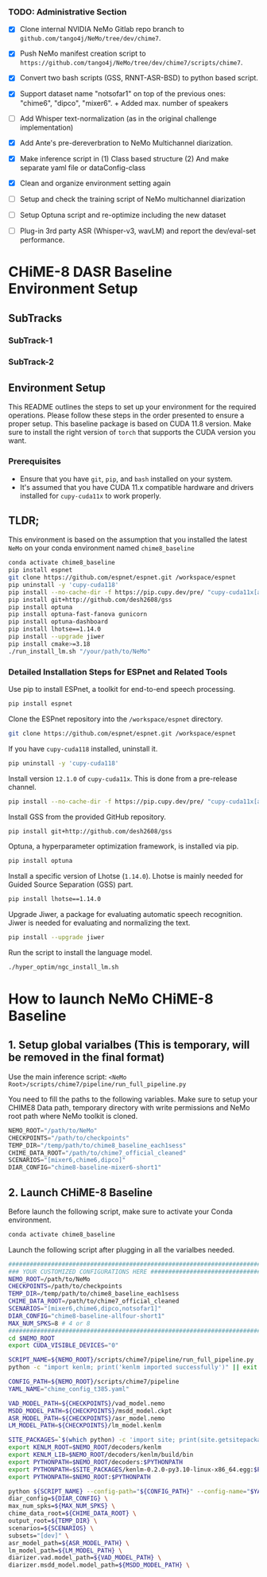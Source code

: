 
### TODO: Administrative Section

- [x] Clone internal NVIDIA NeMo Gitlab repo branch to `github.com/tango4j/NeMo/tree/dev/chime7`.  

- [x] Push NeMo manifest creation script to `https://github.com/tango4j/NeMo/tree/dev/chime7/scripts/chime7`.  

- [x] Convert two bash scripts (GSS, RNNT-ASR-BSD) to python based script.  

- [x] Support dataset name "notsofar1" on top of the previous ones: "chime6", "dipco", "mixer6". + Added max. number of speakers

- [ ] Add Whisper text-normalization (as in the original challenge implementation)

- [x] Add Ante's pre-dereverbration to NeMo Multichannel diarization.

- [x] Make inference script in (1) Class based structure (2) And make separate yaml file or dataConfig-class

- [x] Clean and organize environment setting again 

- [ ] Setup and check the training script of NeMo multichannel diarization

- [ ] Setup Optuna script and re-optimize including the new dataset

- [ ] Plug-in 3rd party ASR (Whisper-v3, wavLM) and report the dev/eval-set performance.

# CHiME-8 DASR Baseline Environment Setup

## SubTracks

### SubTrack-1
### SubTrack-2


## Environment Setup

This README outlines the steps to set up your environment for the required operations. Please follow these steps in the order presented to ensure a proper setup.
This baseline package is based on CUDA 11.8 version. Make sure to install the right version of `torch` that supports the CUDA version you want.


### Prerequisites

- Ensure that you have `git`, `pip`, and `bash` installed on your system.
- It's assumed that you have CUDA 11.x compatible hardware and drivers installed for `cupy-cuda11x` to work properly.

## TLDR; 

This environment is based on the assumption that you installed the latest `NeMo` on your conda environment named `chime8_baseline`

```bash
conda activate chime8_baseline
pip install espnet
git clone https://github.com/espnet/espnet.git /workspace/espnet
pip uninstall -y 'cupy-cuda118'
pip install --no-cache-dir -f https://pip.cupy.dev/pre/ "cupy-cuda11x[all]==12.1.0"
pip install git+http://github.com/desh2608/gss
pip install optuna
pip install optuna-fast-fanova gunicorn
pip install optuna-dashboard
pip install lhotse==1.14.0
pip install --upgrade jiwer
pip install cmake>=3.18
./run_install_lm.sh "/your/path/to/NeMo"
```

### Detailed Installation Steps for ESPnet and Related Tools

Use pip to install ESPnet, a toolkit for end-to-end speech processing.

```bash
pip install espnet
```

Clone the ESPnet repository into the `/workspace/espnet` directory.

```bash
git clone https://github.com/espnet/espnet.git /workspace/espnet
```

If you have `cupy-cuda118` installed, uninstall it.

```bash
pip uninstall -y 'cupy-cuda118'
```

Install version `12.1.0` of `cupy-cuda11x`. This is done from a pre-release channel.

```bash
pip install --no-cache-dir -f https://pip.cupy.dev/pre/ "cupy-cuda11x[all]==12.1.0"
```

Install GSS from the provided GitHub repository.

```bash
pip install git+http://github.com/desh2608/gss
```

Optuna, a hyperparameter optimization framework, is installed via pip.

```bash
pip install optuna
```

Install a specific version of Lhotse (`1.14.0`).
Lhotse is mainly needed for Guided Source Separation (GSS) part.

```bash
pip install lhotse==1.14.0
```

Upgrade Jiwer, a package for evaluating automatic speech recognition.
Jiwer is needed for evaluating and normalizing the text.

```bash
pip install --upgrade jiwer
```

Run the script to install the language model.

```bash
./hyper_optim/ngc_install_lm.sh
```

# How to launch NeMo CHiME-8 Baseline


## 1. Setup global varialbes (This is temporary, will be removed in the final format)

Use the main inference script: `<NeMo Root>/scripts/chime7/pipeline/run_full_pipeline.py`

You need to fill the paths to the following variables.
Make sure to setup your CHIME8 Data path, temporary directory with write permissions and NeMo root path where NeMo toolkit is cloned.

```python
NEMO_ROOT="/path/to/NeMo"
CHECKPOINTS="/path/to/checkpoints"
TEMP_DIR="/temp/path/to/chime8_baseline_each1sess"
CHIME_DATA_ROOT="/path/to/chime7_official_cleaned"
SCENARIOS="[mixer6,chime6,dipco]"
DIAR_CONFIG="chime8-baseline-mixer6-short1"
```

## 2. Launch CHiME-8 Baseline 

Before launch the following script, make sure to activate your Conda environment.
```bash
conda activate chime8_baseline
```

Launch the following script after plugging in all the varialbes needed.

```bash
###########################################################################
### YOUR CUSTOMIZED CONFIGURATIONS HERE ###################################
NEMO_ROOT=/path/to/NeMo
CHECKPOINTS=/path/to/checkpoints
TEMP_DIR=/temp/path/to/chime8_baseline_each1sess
CHIME_DATA_ROOT=/path/to/chime7_official_cleaned
SCENARIOS="[mixer6,chime6,dipco,notsofar1]"
DIAR_CONFIG="chime8-baseline-allfour-short1"
MAX_NUM_SPKS=8 # 4 or 8
###########################################################################
cd $NEMO_ROOT
export CUDA_VISIBLE_DEVICES="0"

SCRIPT_NAME=${NEMO_ROOT}/scripts/chime7/pipeline/run_full_pipeline.py
python -c "import kenlm; print('kenlm imported successfully')" || exit 1

CONFIG_PATH=${NEMO_ROOT}/scripts/chime7/pipeline
YAML_NAME="chime_config_t385.yaml"

VAD_MODEL_PATH=${CHECKPOINTS}/vad_model.nemo
MSDD_MODEL_PATH=${CHECKPOINTS}/msdd_model.ckpt
ASR_MODEL_PATH=${CHECKPOINTS}/asr_model.nemo
LM_MODEL_PATH=${CHECKPOINTS}/lm_model.kenlm

SITE_PACKAGES=`$(which python) -c 'import site; print(site.getsitepackages()[0])'`
export KENLM_ROOT=$NEMO_ROOT/decoders/kenlm
export KENLM_LIB=$NEMO_ROOT/decoders/kenlm/build/bin
export PYTHONPATH=$NEMO_ROOT/decoders:$PYTHONPATH
export PYTHONPATH=$SITE_PACKAGES/kenlm-0.2.0-py3.10-linux-x86_64.egg:$PYTHONPATH
export PYTHONPATH=$NEMO_ROOT:$PYTHONPATH

python ${SCRIPT_NAME} --config-path="${CONFIG_PATH}" --config-name="$YAML_NAME" \
diar_config=${DIAR_CONFIG} \
max_num_spks=${MAX_NUM_SPKS} \
chime_data_root=${CHIME_DATA_ROOT} \
output_root=${TEMP_DIR} \
scenarios=${SCENARIOS} \
subsets="[dev]" \
asr_model_path=${ASR_MODEL_PATH} \
lm_model_path=${LM_MODEL_PATH} \
diarizer.vad.model_path=${VAD_MODEL_PATH} \
diarizer.msdd_model.model_path=${MSDD_MODEL_PATH} \
```
